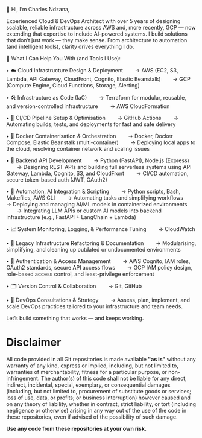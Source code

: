 👋 Hi, I’m Charles Ndzana,

Experienced Cloud & DevOps Architect with over 5 years of designing scalable, reliable infrastructure across AWS and, more recently, GCP — now extending that expertise to include AI-powered systems. I build solutions that don’t just work — they make sense. From architecture to automation (and intelligent tools), clarity drives everything I do.

🧩 What I Can Help You With (and Tools I Use):

• ☁️ Cloud Infrastructure Design & Deployment
  → AWS (EC2, S3, Lambda, API Gateway, CloudFront, Cognito, Elastic Beanstalk)
  → GCP (Compute Engine, Cloud Functions, Storage, Alerting)

• 🛠️ Infrastructure as Code (IaC)
  → Terraform for modular, reusable, and version-controlled infrastructure
  → AWS CloudFormation

• 🚀 CI/CD Pipeline Setup & Optimisation
  → GitHub Actions
  → Automating builds, tests, and deployments for fast and safe delivery

• 🐳 Docker Containerisation & Orchestration
  → Docker, Docker Compose, Elastic Beanstalk (multi-container)
  → Deploying local apps to the cloud, resolving container network and scaling issues

• 🧬 Backend API Development
  → Python (FastAPI), Node.js (Express)
  → Designing REST APIs and building full serverless systems using API Gateway, Lambda, Cognito, S3, and CloudFront
  → CI/CD automation, secure token-based auth (JWT, OAuth2)

• 🤖 Automation, AI Integration & Scripting
  → Python scripts, Bash, Makefiles, AWS CLI
  → Automating tasks and simplifying workflows
  → Deploying and managing AI/ML models in containerized environments
  → Integrating LLM APIs or custom AI models into backend infrastructure (e.g., FastAPI + LangChain + Lambda)

• 📈 System Monitoring, Logging, & Performance Tuning
  → CloudWatch

• 🔧 Legacy Infrastructure Refactoring & Documentation
  → Modularising, simplifying, and cleaning up outdated or undocumented environments

• 🔐 Authentication & Access Management
  → AWS Cognito, IAM roles, OAuth2 standards, secure API access flows
  → GCP IAM policy design, role-based access control, and least-privilege enforcement

• 🗂️ Version Control & Collaboration
  → Git, GitHub

• 🧭 DevOps Consultations & Strategy
  → Assess, plan, implement, and scale DevOps practices tailored to your infrastructure and team needs.

Let’s build something that works — and keeps working.



# Disclaimer

All code provided in all Git repositories is made available **"as is"** without any warranty of any kind, express or implied, including, but not limited to, warranties of merchantability, fitness for a particular purpose, or non-infringement. The author(s) of this code shall not be liable for any direct, indirect, incidental, special, exemplary, or consequential damages (including, but not limited to, procurement of substitute goods or services; loss of use, data, or profits; or business interruption) however caused and on any theory of liability, whether in contract, strict liability, or tort (including negligence or otherwise) arising in any way out of the use of the code in these repositories, even if advised of the possibility of such damage.

**Use any code from these repositories at your own risk.**


<!---
charlesndzana/charlesndzana is a ✨ special ✨ repository because its `README.md` (this file) appears on your GitHub profile.
You can click the Preview link to take a look at your changes.
--->
